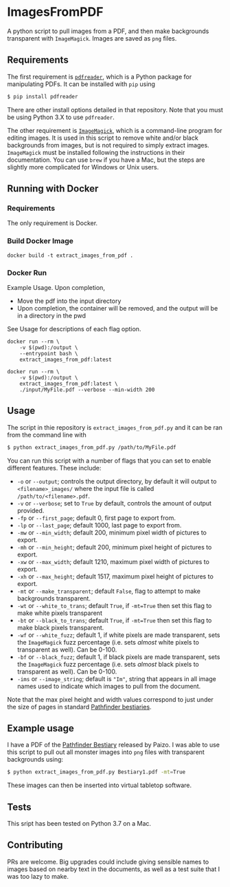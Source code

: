# ImagesFromPDF

A python script to pull images from a PDF, and then make
backgrounds transparent with `ImageMagick`. Images are saved
as `png` files.

## Requirements

The first requirement is [`pdfreader`](https://github.com/maxpmaxp/pdfreader),
which is a Python package for manipulating PDFs. It can be installed with
`pip` using
```bash
$ pip install pdfreader
```
There are other install options detailed in that repository. Note that
you must be using Python 3.X to use `pdfreader`.

The other requirement is [`ImageMagick`](https://imagemagick.org/index.php),
which is a command-line program for editing images. It is used in
this script to remove white and/or black backgrounds from images, but
is not required to simply extract images.
`ImageMagick` must be installed following the instructions in their
documentation. You can use `brew` if you have a Mac, but the
steps are slightly more complicated for Windows or Unix users.

## Running with Docker

### Requirements
The only requirement is Docker.

### Build Docker Image
```
docker build -t extract_images_from_pdf .
```
### Docker Run

Example Usage. Upon completion, 
* Move the pdf into the input directory
* Upon completion, the container will be removed, and the output will be in a directory in the pwd

See Usage for descriptions of each flag option.


```
docker run --rm \
    -v $(pwd):/output \
    --entrypoint bash \
    extract_images_from_pdf:latest
```

```
docker run --rm \
    -v $(pwd):/output \
    extract_images_from_pdf:latest \
    ./input/MyFile.pdf --verbose --min-width 200
```

## Usage

The script in thie repository is `extract_images_from_pdf.py` and it
can be ran from the command line with
```bash
$ python extract_images_from_pdf.py /path/to/MyFile.pdf
```

You can run this script with a number of flags that you can set
to enable different features. These include:

* `-o` or `--output`; controls the output directory, by default it will output to `<filename>_images/` where the input file is called `/path/to/<filename>.pdf`.
* `-v` or `--verbose`; set to `True` by default, controls the amount of output provided.
* `-fp` or `--first_page`; default 0, first page to export from.
* `-lp` or `--last_page`; default 1000, last page to export from.
* `-mw` or `--min_width`; default 200, minimum pixel width of pictures to export.
* `-mh` or `--min_height`; default 200, minimum pixel height of pictures to export.
* `-xw` or `--max_width`; default 1210, maximum pixel width of pictures to export.
* `-xh` or `--max_height`; default 1517, maximum pixel height of pictures to export.
* `-mt` or `--make_transparent`; default `False`, flag to attempt to make backgrounds transparent.
* `-wt` or `--white_to_trans`; default `True`, if `-mt=True` then set this flag to make white pixels transparent
* `-bt` or `--black_to_trans`; default `True`, if `-mt=True` then set this flag to make black pixels transparent.
* `-wf` or `--white_fuzz`; default 1, if white pixels are made transparent, sets the `ImageMagick` fuzz percentage (i.e. sets _almost_ white pixels to transparent as well). Can be 0-100.
* `-bf` or `--black_fuzz`; default 1, if black pixels are made transparent, sets the `ImageMagick` fuzz percentage (i.e. sets _almost_ black pixels to transparent as well). Can be 0-100.
* `-ims` or `--image_string`; default is `"Im"`, string that appears in all image names used to indicate which images to pull from the document.

Note that the max pixel height and width values correspond to just under the size of pages in standard [Pathfinder bestiaries](https://paizo.com/products/btpy8auu?Pathfinder-Roleplaying-Game-Bestiary).

## Example usage

I have a PDF of the [Pathfinder Bestiary](https://paizo.com/products/btpy8auu?Pathfinder-Roleplaying-Game-Bestiary) released by Paizo. I was able to use this script to pull out all monster images into `png` files with transparent backgrounds using:
```bash
$ python extract_images_from_pdf.py Bestiary1.pdf -mt=True
```
These images can then be inserted into virtual tabletop software.

## Tests

This sript has been tested on Python 3.7 on a Mac.

## Contributing

PRs are welcome. Big upgrades could include giving sensible names to images based on nearby text in the documents, as well as a test suite that I was too lazy to make.